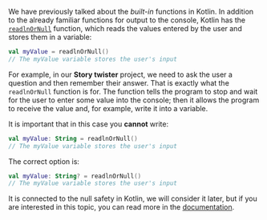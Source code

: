 We have previously talked about the _built-in_ functions in Kotlin.
In addition to the already familiar functions for output to the console,
Kotlin has the [`readlnOrNull`](https://kotlinlang.org/api/latest/jvm/stdlib/kotlin.io/readln-or-null.html) function, which reads the values entered by the user and stores them in a variable:

```kotlin
val myValue = readlnOrNull()
// The myValue variable stores the user's input
```

For example, in our **Story twister** project,
we need to ask the user a question and then remember their answer.
That is exactly what the `readlnOrNull` function is for.
The function tells the program to stop and wait for
the user to enter some value into the console; then it allows the program to receive the value and, for example, write it into a variable.

It is important that in this case you **cannot** write:
```kotlin
val myValue: String = readlnOrNull()
// The myValue variable stores the user's input
```

The correct option is:
```kotlin
val myValue: String? = readlnOrNull()
// The myValue variable stores the user's input
```

It is connected to the null safety in Kotlin, we will consider it later, but if you are interested in this topic, you can read more in the [documentation](https://kotlinlang.org/docs/null-safety.html).
